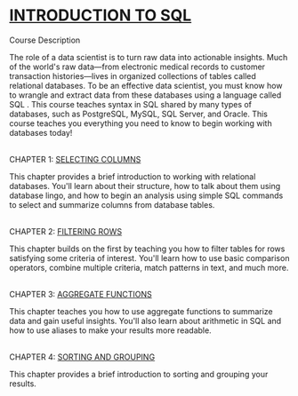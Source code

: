 # [INTRODUCTION TO SQL](https://campus.datacamp.com/courses/introduction-to-sql/)
Course Description 

The role of a data scientist is to turn raw data into actionable insights. Much of the world's raw data—from electronic medical records to customer transaction histories—lives in organized collections of tables called relational databases. To be an effective data scientist, you must know how to wrangle and extract data from these databases using a language called SQL . This course teaches syntax in SQL shared by many types of databases, such as PostgreSQL, MySQL, SQL Server, and Oracle. This course teaches you everything you need to know to begin working with databases today!
<br>
<br>

CHAPTER 1: [SELECTING COLUMNS](https://campus.datacamp.com/courses/introduction-to-sql/selecting-columns?ex=1)

This chapter provides a brief introduction to working with relational databases. You'll learn about their structure, how to talk about them using database lingo, and how to begin an analysis using simple SQL commands to select and summarize columns from database tables.
<br>
<br>

CHAPTER 2: [FILTERING ROWS](https://campus.datacamp.com/courses/introduction-to-sql/filtering-rows?ex=1)

This chapter builds on the first by teaching you how to filter tables for rows satisfying some criteria of interest. You'll learn how to use basic comparison operators, combine multiple criteria, match patterns in text, and much more.
<br>
<br>

CHAPTER 3: [AGGREGATE FUNCTIONS](https://campus.datacamp.com/courses/introduction-to-sql/aggregate-functions?ex=1)

This chapter teaches you how to use aggregate functions to summarize data and gain useful insights. You'll also learn about arithmetic in SQL and how to use aliases to make your results more readable.
<br>
<br>

CHAPTER 4: [SORTING AND GROUPING](https://campus.datacamp.com/courses/introduction-to-sql/sorting-and-grouping?ex=1)

This chapter provides a brief introduction to sorting and grouping your results.
